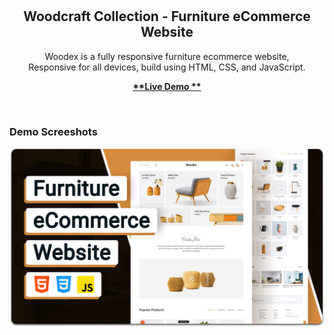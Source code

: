 <div align="center">
  

  <br />
  <br />

  <h2 align="center">Woodcraft Collection - Furniture eCommerce Website</h2>

  Woodex is a fully responsive furniture ecommerce website, <br />Responsive for all devices, build using HTML, CSS, and JavaScript.

  <a href="https://furniture-ecommerce-website-by-yash-gadre.vercel.app/"><strong> **Live Demo **</strong></a>

</div>

<br />

### Demo Screeshots

![Woodex Desktop Demo](./readme-images/desktop.png "Desktop Demo")

